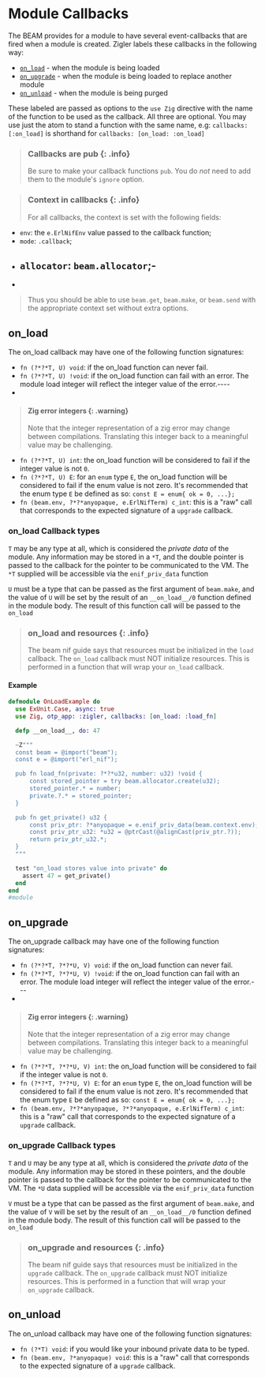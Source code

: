 # Module Callbacks

The BEAM provides for a module to have several event-callbacks that are fired when a module is
created. Zigler labels these callbacks in the following way:

- [`on_load`](#on_load) - when the module is being loaded
- [`on_upgrade`](#on_upgrade) - when the module is being loaded to replace another module
- [`on_unload`](#on_unload) - when the module is being purged

These labeled are passed as options to the `use Zig` directive with the name of the function to be
used as the callback. All three are optional. You may use just the atom to stand a function with the
same name, e.g: `callbacks: [:on_load]` is shorthand for `callbacks: [on_load: :on_load]`

> ### Callbacks are pub {: .info}
>
> Be sure to make your callback functions `pub`. You do *not* need to add them to the module's
> `ignore` option.

> ### Context in callbacks {: .info}
>
> For all callbacks, the context is set with the following fields:

- `env`: the `e.ErlNifEnv` value passed to the callback function;
- `mode`: `.callback`;
- ## `allocator`: `beam.allocator`;-
-
> Thus you should be able to use `beam.get`, `beam.make`, or `beam.send` with the appropriate context
>   set without extra options.

## on_load

The on_load callback may have one of the following function signatures:

- `fn (?*?*T, U) void`: if the on_load function can never fail.
- `fn (?*?*T, U) !void`: if the on_load function can fail with an error. The module load integer will
  reflect the integer value of the error.----
-
> #### Zig error integers {: .warning}
>
> Note that the integer representation of a zig error may change between compilations. Translating
>   this integer back to a meaningful value may be challenging.
- `fn (?*?*T, U) int`: the on_load function will be considered to fail if the integer value is not
  `0`.
- `fn (?*?*T, U) E`: for an `enum` type `E`, the on_load function will be considered to fail if the
  enum value is not zero. It's recommended that the enum type `E` be defined as so: `const E = enum{ ok = 0, ...};`
- `fn (beam.env, ?*?*anyopaque, e.ErlNifTerm) c_int`: this is a "raw" call that corresponds to the
  expected signature of a `upgrade` callback.

### on_load Callback types

`T` may be any type at all, which is considered the *private data* of the module. Any information
may be stored in a `*T`, and the double pointer is passed to the callback for the pointer to be
communicated to the VM. The `*T` supplied will be accessible via the `enif_priv_data` function

`U` must be a type that can be passed as the first argument of `beam.make`, and the value of `U`
will be set by the result of an `__on_load__/0` function defined in the module body. The result of
this function call will be passed to the `on_load`

> ### on_load and resources {: .info}
>
> The beam nif guide says that resources must be initialized in the `load` callback. The `on_load`
> callback must NOT initialize resources. This is performed in a function that will wrap your
> `on_load` callback.

#### Example

```elixir
defmodule OnLoadExample do
  use ExUnit.Case, async: true
  use Zig, otp_app: :zigler, callbacks: [on_load: :load_fn]

  defp __on_load__, do: 47

  ~Z"""
  const beam = @import("beam");
  const e = @import("erl_nif");

  pub fn load_fn(private: ?*?*u32, number: u32) !void {
      const stored_pointer = try beam.allocator.create(u32);
      stored_pointer.* = number;
      private.?.* = stored_pointer;
  }

  pub fn get_private() u32 {
      const priv_ptr: ?*anyopaque = e.enif_priv_data(beam.context.env);
      const priv_ptr_u32: *u32 = @ptrCast(@alignCast(priv_ptr.?));
      return priv_ptr_u32.*;
  }
  """

  test "on_load stores value into private" do
    assert 47 = get_private()
  end
end
#module
```

## on_upgrade

The on_upgrade callback may have one of the following function signatures:

- `fn (?*?*T, ?*?*U, V) void`: if the on_load function can never fail.
- `fn (?*?*T, ?*?*U, V) !void`: if the on_load function can fail with an error. The module load
  integer will reflect the integer value of the error.---
-
> #### Zig error integers {: .warning}
>
> Note that the integer representation of a zig error may change between compilations. Translating
>   this integer back to a meaningful value may be challenging.
- `fn (?*?*T, ?*?*U, V) int`: the on_load function will be considered to fail if the integer value is
  not `0`.
- `fn (?*?*T, ?*?*U, V) E`: for an `enum` type `E`, the on_load function will be considered to fail if
  the enum value is not zero. It's recommended that the enum type `E` be defined as so: `const E = enum{ ok = 0, ...};`
- `fn (beam.env, ?*?*anyopaque, ?*?*anyopaque, e.ErlNifTerm) c_int`: this is a "raw" call that
  corresponds to the expected signature of a `upgrade` callback.

### on_upgrade Callback types

`T` and `U` may be any type at all, which is considered the *private data* of the module. Any
information may be stored in these pointers, and the double pointer is passed to the callback for
the pointer to be communicated to the VM. The `*U` data supplied will be accessible via the
`enif_priv_data` function

`V` must be a type that can be passed as the first argument of `beam.make`, and the value of `V`
will be set by the result of an `__on_load__/0` function defined in the module body. The result of
this function call will be passed to the `on_load`

> ### on_upgrade and resources {: .info}
>
> The beam nif guide says that resources must be initialized in the `upgrade` callback. The
> `on_upgrade` callback must NOT initialize resources. This is performed in a function that will wrap
> your `on_upgrade` callback.

## on_unload

The on_unload callback may have one of the following function signatures:

- `fn (?*T) void`: if you would like your inbound private data to be typed.
- `fn (beam.env, ?*anyopaque) void`: this is a "raw" call that corresponds to the expected signature
  of a `upgrade` callback.
